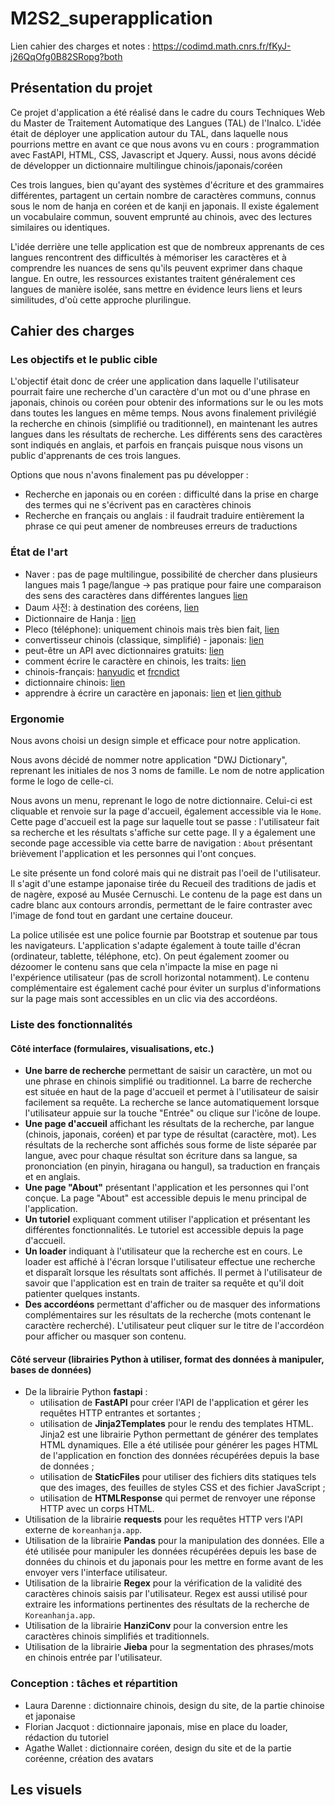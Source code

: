 # M2S2_superapplication

Lien cahier des charges et notes : https://codimd.math.cnrs.fr/fKyJ-j26QqOfg0B82SRopg?both

## Présentation du projet
Ce projet d'application a été réalisé dans le cadre du cours Techniques Web du Master de Traitement Automatique des Langues (TAL) de l'Inalco. L'idée était de déployer une application autour du TAL, dans laquelle nous pourrions mettre en avant ce que nous avons vu en cours : programmation avec FastAPI, HTML, CSS, Javascript et Jquery. Aussi, nous avons décidé de développer un dictionnaire multilingue chinois/japonais/coréen

Ces trois langues, bien qu'ayant des systèmes d'écriture et des grammaires différentes, partagent un certain nombre de caractères communs, connus sous le nom de hanja en coréen et de kanji en japonais. Il existe également un vocabulaire commun, souvent emprunté au chinois, avec des lectures similaires ou identiques.

L'idée derrière une telle application est que de nombreux apprenants de ces langues rencontrent des difficultés à mémoriser les caractères et à comprendre les nuances de sens qu'ils peuvent exprimer dans chaque langue. En outre, les ressources existantes traitent généralement ces langues de manière isolée, sans mettre en évidence leurs liens et leurs similitudes, d'où cette approche plurilingue.

## Cahier des charges

### Les objectifs et le public cible

L'objectif était donc de créer une application dans laquelle l'utilisateur pourrait faire une recherche d'un caractère d'un mot ou d'une phrase en japonais, chinois ou coréen pour obtenir des informations sur le ou les mots dans toutes les langues en même temps. Nous avons finalement privilégié la recherche en chinois (simplifié ou traditionnel), en maintenant les autres langues dans les résultats de recherche. Les différents sens des caractères sont indiqués en anglais, et parfois en français puisque nous visons un public d'apprenants de ces trois langues.

Options que nous n'avons finalement pas pu développer : 
- Recherche en japonais ou en coréen : difficulté dans la prise en charge des termes qui ne s'écrivent pas en caractères chinois
- Recherche en français ou anglais : il faudrait traduire entièrement la phrase ce qui peut amener de nombreuses erreurs de traductions

### État de l'art
- Naver : pas de page multilingue, possibilité de chercher dans plusieurs langues mais 1 page/langue → pas pratique pour faire une comparaison des sens des caractères dans différentes langues [lien](https://dict.naver.com/frkodict/#/search?query=%E9%9F%93)
- Daum 사전: à destination des coréens, [lien](https://dic.daum.net/search.do?q=%E9%9F%93)
- Dictionnaire de Hanja : [lien](https://koreanhanja.app/%e9%9f%93)
- Pleco (téléphone): uniquement chinois mais très bien fait, [lien](https://www.pleco.com)
- convertisseur chinois (classique, simplifié) - japonais: [lien](http://www.jcdic.com/chinese_convert/index.php)
- peut-être un API avec dictionnaires gratuits: [lien](https://glosbe.com/)
- comment écrire le caractère en chinois, les traits: [lien](https://github.com/skishore/makemeahanzi)
- chinois-français: [hanyudic](https://github.com/guilhemmariotte/HanYuDic) et [frcndict](https://github.com/Nilhcem/frcndict-android)
- dictionnaire chinois: [lien](http://dict.cn/)
- apprendre à écrire un caractère en japonais: [lien](https://kanjialive.com/) et [lien github](https://github.com/TashiiDesign/Kanji-Search)

### Ergonomie

Nous avons choisi un design simple et efficace pour notre application. 

Nous avons décidé de nommer notre application "DWJ Dictionary", reprenant les initiales de nos 3 noms de famille. Le nom de notre application forme le logo de celle-ci.

Nous avons un menu, reprenant le logo de notre dictionnaire. Celui-ci est cliquable et renvoie sur la page d'accueil, également accessible via le `Home`. Cette page d'accueil est la page sur laquelle tout se passe : l'utilisateur fait sa recherche et les résultats s'affiche sur cette page. Il y a également une seconde page accessible via cette barre de navigation : `About` présentant brièvement l'application et les personnes qui l'ont conçues.

Le site présente un fond coloré mais qui ne distrait pas l'oeil de l'utilisateur. Il s'agit d'une estampe japonaise tirée du Recueil des traditions de jadis et de nagère, exposé au Musée Cernuschi. Le contenu de la page est dans un cadre blanc aux contours arrondis, permettant de le faire contraster avec l'image de fond tout en gardant une certaine douceur.

La police utilisée est une police fournie par Bootstrap et soutenue par tous les navigateurs. L'application s'adapte également à toute taille d'écran (ordinateur, tablette, téléphone, etc). On peut également zoomer ou dézoomer le contenu sans que cela n'impacte la mise en page ni l'expérience utilisateur (pas de scroll horizontal notamment). Le contenu complémentaire est également caché pour éviter un surplus d'informations sur la page mais sont accessibles en un clic via des accordéons.

### Liste des fonctionnalités

#### Côté interface (formulaires, visualisations, etc.)

* **Une barre de recherche** permettant de saisir un caractère, un mot ou une phrase en chinois simplifié ou traditionnel. La barre de recherche est située en haut de la page d'accueil et permet à l'utilisateur de saisir facilement sa requête. La recherche se lance automatiquement lorsque l'utilisateur appuie sur la touche "Entrée" ou clique sur l'icône de loupe.
* **Une page d'accueil** affichant les résultats de la recherche, par langue (chinois, japonais, coréen) et par type de résultat (caractère, mot). Les résultats de la recherche sont affichés sous forme de liste séparée par langue, avec pour chaque résultat son écriture dans sa langue, sa prononciation (en pinyin, hiragana ou hangul), sa traduction en français et en anglais.
* **Une page "About"** présentant l'application et les personnes qui l'ont conçue. La page "About" est accessible depuis le menu principal de l'application.
* **Un tutoriel** expliquant comment utiliser l'application et présentant les différentes fonctionnalités. Le tutoriel est accessible depuis la page d'accueil.
* **Un loader** indiquant à l'utilisateur que la recherche est en cours. Le loader est affiché à l'écran lorsque l'utilisateur effectue une recherche et disparaît lorsque les résultats sont affichés. Il permet à l'utilisateur de savoir que l'application est en train de traiter sa requête et qu'il doit patienter quelques instants.
* **Des accordéons** permettant d'afficher ou de masquer des informations complémentaires sur les résultats de la recherche (mots contenant le caractère recherché). L'utilisateur peut cliquer sur le titre de l'accordéon pour afficher ou masquer son contenu.

#### Côté serveur (librairies Python à utiliser, format des données à manipuler, bases de données)

* De la librairie Python **fastapi** :
    * utilisation de **FastAPI** pour créer l'API de l'application et gérer les requêtes HTTP entrantes et sortantes ;
    * utilisation de **Jinja2Templates** pour le rendu des templates HTML. Jinja2 est une librairie Python permettant de générer des templates HTML dynamiques. Elle a été utilisée pour générer les pages HTML de l'application en fonction des données récupérées depuis la base de données ;
    * utilisation de **StaticFiles** pour utiliser des fichiers dits statiques tels que des images, des feuilles de styles CSS et des fichier JavaScript ; 
    * utilisation de **HTMLResponse** qui permet de renvoyer une réponse HTTP avec un corps HTML.
* Utilisation de la librairie **requests** pour les requêtes HTTP vers l'API externe de `koreanhanja.app`.
* Utilisation de la librairie **Pandas** pour la manipulation des données. Elle a été utilisée pour manipuler les données récupérées depuis les base de données du chinois et du japonais pour les mettre en forme avant de les envoyer vers l'interface utilisateur.
* Utilisation de la librairie **Regex** pour la vérification de la validité des caractères chinois saisis par l'utilisateur. Regex est aussi utilisé pour extraire les informations pertinentes des résultats de la recherche de `Koreanhanja.app`.
* Utilisation de la librairie **HanziConv** pour la conversion entre les caractères chinois simplifiés et traditionnels. 
* Utilisation de la librairie **Jieba** pour la segmentation des phrases/mots en chinois entrée par l'utilisateur. 


### Conception : tâches et répartition

- Laura Darenne : dictionnaire chinois, design du site, de la partie chinoise et japonaise
- Florian Jacquot : dictionnaire japonais, mise en place du loader, rédaction du tutoriel
- Agathe Wallet : dictionnaire coréen, design du site et de la partie coréenne, création des avatars



## Les visuels

